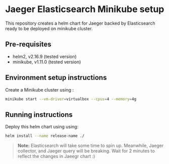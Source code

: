 # Jaeger Elasticsearch Minikube setup

This repository creates a helm chart for Jaeger backed by Elasticsearch ready to be deployed on minikube cluster.

## Pre-requisites

- helm2, v2.16.9 (tested version)
- minikube, v1.11.0 (tested version)

## Environment setup instructions

Create a Minikube cluster using :

```bash
minikube start --vm-driver=virtualbox --cpus=4 --memory=4g
```

## Running instructions

Deploy this helm chart using using:

```bash
helm install --name release-name ./
```

> **Note:** Elasticsearch will take some time to spin up. Meanwhile, Jaeger collector, and Jaeger query will be breaking. Wait for 2 minutes to reflect the changes in Jaeegr chart :)
